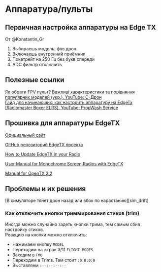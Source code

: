 # Аппаратура/пульты

## Первичная настройка аппаратуры на Edge TX 
От @Konstantin_Gr  
1. Выбираешь модель: фпв дрон.  
2. Включаешь внутренний приёмник  
3. Покетрейт на 250 Гц без букв спереди  
4. ADC фильтр отключить  

## Полезные ссылки
[Як обрати FPV пульт? Важливі характеристики та порівняння популярних моделей (укр.). YouTube: Є-Дрон](https://www.youtube.com/watch?v=qiWAyCWUw50)  
[Гайд для начинающих: как настроить аппаратуру на EdgeTx [Radiomaster Boxer ELRS]. YouTube: PropWash Service](https://www.youtube.com/watch?v=wU67j2G5Ibg)  

## Прошивка для аппаратуры EdgeTX
[Официальный сайт](https://edgetx.org/)

[GitHub репозиторий EdgeTX проекта](https://github.com/EdgeTX/edgetx)

[How to Update EdgeTX in your Radio](https://oscarliang.com/flash-edgetx/)

[User Manual for Monochrome Screen Radios with EdgeTX](https://github.com/EdgeTX/edgetx-user-manual/tree/2.7/b-and-w-radios)

[Manual for OpenTX 2.2](https://doc.open-tx.org/manual-for-opentx-2-2)

## Проблемы и их решения
[В симуляторе тянет дрон назад или вбок по нарастанию][sim_drift]

### Как отключить кнопки триммирования стиков (trim)
Иногда можно случайно задеть кнопки трима, тем самым сбив настройку стиков.  
Реакцию на кнопки можно отключить:  
- Нажимаем кнопку `MODEL`  
- Переходим на экран 3/11 `FLIGHT MODES`  
- Заходим в `FM0`
- Переходим в Trims. Там стоит `:0:0:0:0` 
- Выставляем `:--:--:--:--`  
